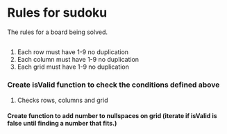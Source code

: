 # Rules for sudoku

The rules for a board being solved.

##

1. Each row must have 1-9 no duplication
2. Each column must have 1-9 no duplication
3. Each grid must have 1-9 no duplication

### Create isValid function to check the conditions defined above

1. Checks rows, columns and grid

#### Create function to add number to nullspaces on grid (iterate if isValid is false until finding a number that fits.)
